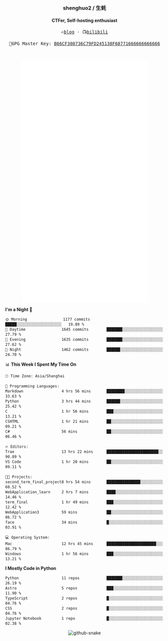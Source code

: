 <h3 align="center"> shenghuo2 / 生蚝 </h3>
<h4 align="center" >CTFer, Self-hosting enthusiast</h3>


<p align="center">
  <samp>
    ✍️<a href="https://blog.shenghuo2.top/">blog</a> -
    📺<a href="https://space.bilibili.com/85894935">bilibili</a>
  </samp>
</p>
<p align="center">
  <samp>
     🔐GPG Master Key: <a align="center" href="https://github.com/shenghuo2.gpg">B66CF308736C79FD245138F68771666666666666</a>
  </samp>
</p>
<br>
<p align="center">
  <a href="https://github.com/shenghuo2">
    <img width="400" align="top" src="https://github.com/shenghuo2/shenghuo2/blob/main/metrics.left.svg" />
  </a>
  <a href="https://github.com/shenghuo2">
    <img width="400" align="top" src="https://github.com/shenghuo2/shenghuo2/blob/main/metrics.right.svg" />
  </a>
</p>


<!--START_SECTION:waka-->
**I'm a Night 🦉** 

```text
🌞 Morning                1177 commits        █████░░░░░░░░░░░░░░░░░░░░   19.89 % 
🌆 Daytime                1645 commits        ███████░░░░░░░░░░░░░░░░░░   27.79 % 
🌃 Evening                1635 commits        ███████░░░░░░░░░░░░░░░░░░   27.62 % 
🌙 Night                  1462 commits        ██████░░░░░░░░░░░░░░░░░░░   24.70 % 
```


📊 **This Week I Spent My Time On** 

```text
🕑︎ Time Zone: Asia/Shanghai

💬 Programming Languages: 
Markdown                 4 hrs 56 mins       ████████░░░░░░░░░░░░░░░░░   33.63 % 
Python                   3 hrs 44 mins       ██████░░░░░░░░░░░░░░░░░░░   25.42 % 
C                        1 hr 56 mins        ███░░░░░░░░░░░░░░░░░░░░░░   13.21 % 
CSHTML                   1 hr 21 mins        ██░░░░░░░░░░░░░░░░░░░░░░░   09.21 % 
C#                       56 mins             ██░░░░░░░░░░░░░░░░░░░░░░░   06.46 % 

🔥 Editors: 
Trae                     13 hrs 22 mins      ███████████████████████░░   90.89 % 
VS Code                  1 hr 20 mins        ██░░░░░░░░░░░░░░░░░░░░░░░   09.11 % 

🐱‍💻 Projects: 
second_term_final_project8 hrs 54 mins       ███████████████░░░░░░░░░░   60.52 % 
WebApplication_learn     2 hrs 7 mins        ████░░░░░░░░░░░░░░░░░░░░░   14.46 % 
term_final               1 hr 49 mins        ███░░░░░░░░░░░░░░░░░░░░░░   12.42 % 
WebApplication3          59 mins             ██░░░░░░░░░░░░░░░░░░░░░░░   06.72 % 
face                     34 mins             █░░░░░░░░░░░░░░░░░░░░░░░░   03.91 % 

💻 Operating System: 
Mac                      12 hrs 45 mins      ██████████████████████░░░   86.79 % 
Windows                  1 hr 56 mins        ███░░░░░░░░░░░░░░░░░░░░░░   13.21 % 
```

**I Mostly Code in Python** 

```text
Python                   11 repos            ███████░░░░░░░░░░░░░░░░░░   26.19 % 
Astro                    5 repos             ███░░░░░░░░░░░░░░░░░░░░░░   11.90 % 
TypeScript               2 repos             █░░░░░░░░░░░░░░░░░░░░░░░░   04.76 % 
CSS                      2 repos             █░░░░░░░░░░░░░░░░░░░░░░░░   04.76 % 
Jupyter Notebook         1 repo              █░░░░░░░░░░░░░░░░░░░░░░░░   02.38 % 
```




<!--END_SECTION:waka-->


<div align="center">
  <picture>
    <source media="(prefers-color-scheme: dark)" srcset="https://gist.githubusercontent.com/shenghuo2/bfce20b14ab0484cef03bae6e60e0b3a/raw/github-snake-dark.svg" />
    <source media="(prefers-color-scheme: light)" srcset="https://gist.githubusercontent.com/shenghuo2/bfce20b14ab0484cef03bae6e60e0b3a/raw/github-snake.svg" />
    <img alt="github-snake" src="https://gist.githubusercontent.com/shenghuo2/bfce20b14ab0484cef03bae6e60e0b3a/raw/github-snake.svg" />
  </picture>
</div>

<!--
**shenghuo2/shenghuo2** is a ✨ _special_ ✨ repository because its `README.md` (this file) appears on your GitHub profile.

Here are some ideas to get you started:

- 🔭 I’m currently working on ...
- 🌱 I’m currently learning ...
- 👯 I’m looking to collaborate on ...
- 🤔 I’m looking for help with ...
- 💬 Ask me about ...
- 📫 How to reach me: ...
- 😄 Pronouns: ...
- ⚡ Fun fact: ...
-->
